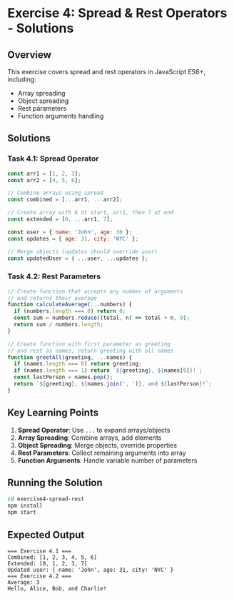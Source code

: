 # Exercise 4: Spread & Rest Operators - Solutions

## Overview

This exercise covers spread and rest operators in JavaScript ES6+, including:
- Array spreading
- Object spreading
- Rest parameters
- Function arguments handling

## Solutions

### Task 4.1: Spread Operator

```javascript
const arr1 = [1, 2, 3];
const arr2 = [4, 5, 6];

// Combine arrays using spread
const combined = [...arr1, ...arr2];

// Create array with 0 at start, arr1, then 7 at end
const extended = [0, ...arr1, 7];

const user = { name: 'John', age: 30 };
const updates = { age: 31, city: 'NYC' };

// Merge objects (updates should override user)
const updatedUser = { ...user, ...updates };
```

### Task 4.2: Rest Parameters

```javascript
// Create function that accepts any number of arguments
// and returns their average
function calculateAverage(...numbers) {
  if (numbers.length === 0) return 0;
  const sum = numbers.reduce((total, n) => total + n, 0);
  return sum / numbers.length;
}

// Create function with first parameter as greeting
// and rest as names, return greeting with all names
function greetAll(greeting, ...names) {
  if (names.length === 0) return greeting;
  if (names.length === 1) return `${greeting}, ${names[0]}!`;
  const lastPerson = names.pop();
  return `${greeting}, ${names.join(', ')}, and ${lastPerson}!`;
}
```

## Key Learning Points

1. **Spread Operator**: Use `...` to expand arrays/objects
2. **Array Spreading**: Combine arrays, add elements
3. **Object Spreading**: Merge objects, override properties
4. **Rest Parameters**: Collect remaining arguments into array
5. **Function Arguments**: Handle variable number of parameters

## Running the Solution

```bash
cd exercise4-spread-rest
npm install
npm start
```

## Expected Output

```
=== Exercise 4.1 ===
Combined: [1, 2, 3, 4, 5, 6]
Extended: [0, 1, 2, 3, 7]
Updated user: { name: 'John', age: 31, city: 'NYC' }
=== Exercise 4.2 ===
Average: 3
Hello, Alice, Bob, and Charlie!
```
